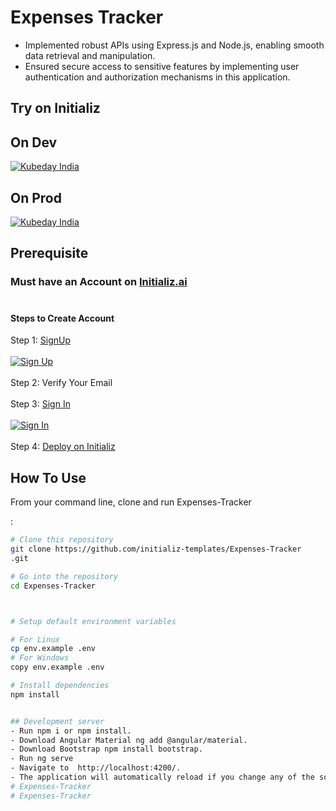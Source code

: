# Expenses Tracker
- Implemented robust APIs using Express.js and Node.js, enabling smooth data retrieval and manipulation.
- Ensured secure access to sensitive features by implementing user authentication and authorization mechanisms in this application.

## Try on Initializ

## On Dev 
[![Kubeday India](https://res.cloudinary.com/daosik5yi/image/upload/f_auto,q_auto/pntsnjpa1sxbc2d02q9n)](https://console.dev.initializ.ai/create-app/?clone=https://github.com/initializ-templates/Expenses-Tracker&repo_name=Expenses-Tracker&description=♾%20Expenses-Tracker%20=%20Implemented%20robust%20APIs%20using%20Express.js%20and%20Node.js,%20enabling%20smooth%20data%20retrieval%20and%20manipulation.%20&github=true)

## On Prod 
[![Kubeday India](https://res.cloudinary.com/daosik5yi/image/upload/f_auto,q_auto/pntsnjpa1sxbc2d02q9n)](https://console.initializ.ai/create-app/?clone=https://github.com/initializ-templates/Expenses-Tracker&repo_name=Expenses-Tracker&description=♾%20Expenses-Tracker&description=♾%20Expenses-Tracker%20=%20Implemented%20robust%20APIs%20using%20Express.js%20and%20Node.js,%20enabling%20smooth%20data%20retrieval%20and%20manipulation.%20&github=true)

## Prerequisite 
### Must have an Account on [Initializ.ai](https://console.initializ.ai/register/)<br><br>

#### Steps to Create Account
 Step 1: [SignUp](https://console.initializ.ai/register/) <br>
 <br>[![Sign Up](https://res.cloudinary.com/dd4xje8fc/image/upload/v1717773727/image_1_eaxyhp.png)](https://console.initializ.ai/register/)<br><br>
 Step 2: Verify Your Email<br><br>
 Step 3: [Sign In](https://console.initializ.ai/login/) <br><br>[![Sign In](https://res.cloudinary.com/dd4xje8fc/image/upload/v1717773726/image_2_pi56ah.png)](https://console.initializ.ai/login/)<br><br>
 Step 4: [Deploy on Initializ](https://console.initializ.ai/create-app/?clone=https://github.com/initializ-templates/Expenses-Tracker&repo_name=Expenses-Tracker&description=♾%20Expenses-Tracker&description=♾%20Expenses-Tracker%20=%20Implemented%20robust%20APIs%20using%20Express.js%20and%20Node.js,%20enabling%20smooth%20data%20retrieval%20and%20manipulation.%20&github=true)


## How To Use 

From your command line, clone and run Expenses-Tracker

:

```bash
# Clone this repository
git clone https://github.com/initializ-templates/Expenses-Tracker
.git

# Go into the repository
cd Expenses-Tracker



# Setup default environment variables

# For Linux
cp env.example .env
# For Windows
copy env.example .env

# Install dependencies
npm install


## Development server
- Run npm i or npm install.
- Download Angular Material ng add @angular/material.
- Download Bootstrap npm install bootstrap.
- Run ng serve
- Navigate to  http://localhost:4200/.
- The application will automatically reload if you change any of the source files.
# Expenses-Tracker
# Expenses-Tracker

